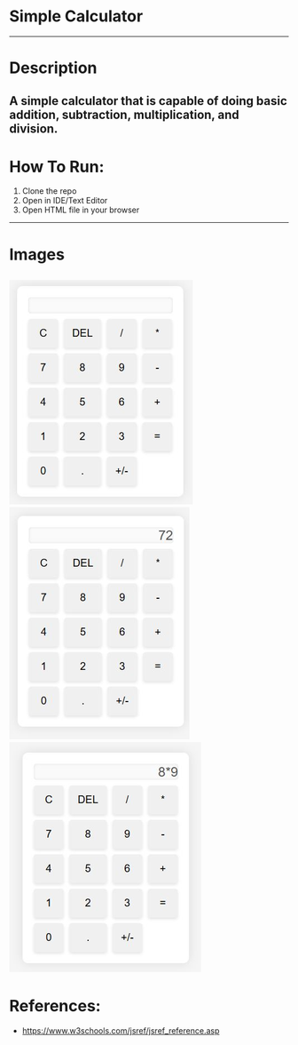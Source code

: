 # Simple Calculator
---
# Description
A simple calculator that is capable of doing basic addition, subtraction, multiplication, and division. 
---
# How To Run:
1. Clone the repo
2. Open in IDE/Text Editor
3. Open HTML file in your browser
---
# Images 
![calc](calc.JPG)
![ex1](example1.JPG)
![ex2](example2.JPG)
---
# References:
- https://www.w3schools.com/jsref/jsref_reference.asp
